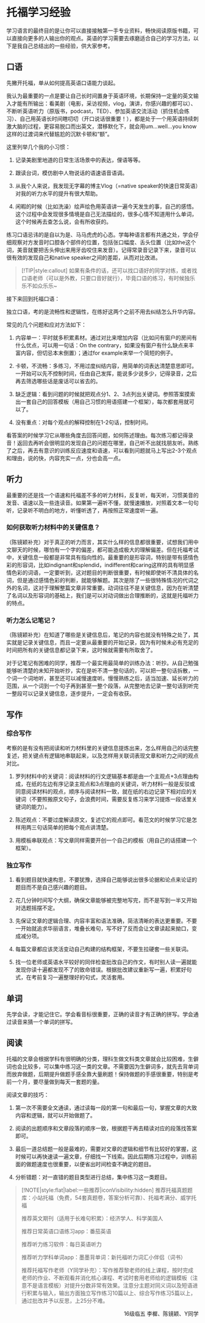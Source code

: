 # 托福学习经验

学习语言的最终目的是让你可以直接接触第一手专业资料，畅快阅读原版书籍，可以直接向更多的人输出你的观点。英语的学习需要去琢磨适合自己的学习方法，以下是我自己总结出的一些经验，供大家参考。

## 口语

先撇开托福，单从如何提高英语口语能力谈起。

我认为最重要的一点是要让自己长时间置身于英语环境，长期保持一定量的英文输入才能有所输出：看美剧（电影，采访视频，vlog，演讲，你感兴趣的都可以）、不断听英语听力（原版书，podcast，TED）、参加英语交流活动（抓住机会练习）、自己用英语长时间瞎叨叨（开口说话很重要！），都是处于一个用英语持续刺激大脑的过程，更容易脱口而出英文，潜移默化下，就会用um...well...you know这样的过渡词来代替尴尬的沉默卡顿和“额”。

这里列举几个我的小习惯：

1. 记录美剧里地道的日常生活场景中的表达，俚语等等。

2. 跟读台词，模仿剧中人物说话的语速语音语调。

3. 从我个人来说，我发现无字幕的博主Vlog（=native speaker的快速日常英语）对我的听力水平的提升有很大帮助。

4. 闲暇的时候（比如洗澡）绘声绘色用英语讲一遍今天发生的事，自己的感悟。这个过程中会发现很多情境是自己无法描绘的，很多心情不知道用什么单词，这个时候再去查怎么说，会有所收获的。

练习口语忌讳的是自以为是、马马虎虎的心态。学每种语言都有共通之处，学会仔细观察对方发音时口腔各个部件的位置，包括张口幅度、舌头位置（比如the这个词，美音就要把舌头伸出来用牙齿咬住来发音）。记得常录音记录下来，录音可以很有效的发现自己和native speaker之间的差距，从而对比改进。

> [!TIP|style:callout]
> 如果有条件的话，还可以找口语好的同学对练，或者找口语老师（可以是外教，只要口音好就行），毕竟口语的练习，有时候独乐乐不如众乐乐~

接下来回到托福口语：

独立口语，考的是流畅性和逻辑性，在练好这两个之前不用去纠结怎么升华内容。

常见的几个问题和应对方法如下：

1. 内容单一：平时就多积累素材。通过对比来增加内容（比如问有窗户的房间有什么优点，可以用一句话：On the contrary，如果没有窗户有什么缺点来丰富内容，但切忌本末倒置）；通过for example来举一个简短的例子。

2. 卡顿，不流畅：多练习，不用过度纠结内容，用简单的词表达清楚意思即可。一开始可以先不控制时间，任由自己发挥，能说多少说多少，记得录音，之后再去筛选哪些话是废话可以省去的。

3. 缺乏逻辑：看到问题的时候就把观点分1、2、3点列出关键词。参照答案摸索出一套自己的回答模板（用自己习惯的用语搭建一个框架），每次都套用就可以了。

4. 没有重点：对每个观点的解释控制在1-2句话，控制时间。

看答案的时候学习它从哪些角度去回答问题，如何陈述理由。每次练习都记得录音！返回去再听会很明显的发现自己的问题在哪里，自己听不出就找朋友听。熟练了之后，再去有意识的训练反应速度和语速，可以看到问题就马上写出2-3个观点和理由，说的快，内容充实一点，分也会高一点。


## 听力

最重要的还是找一个语速和托福差不多的听力材料，反复听，每天听，习惯美音的发音、语速以及一些连读音。如果第一遍听不懂，就慢速播放，对照着文本一句句听，记录听不明白的地方，听懂听透了，再按照正常速度听一遍。

### 如何获取听力材料中的关键信息？

（陈镜颖补充）对于真正的听力而言，其实什么样的信息都很重要，试想我们用中文聊天的时候，哪怕有一个字的偏差，都可能造成极大的理解偏差。但在托福考试中，关键信息一般都是非常具有指向性的。最重要的是形容词，特别是带有感情色彩的形容词，比如indignant和splendid，indifferent和caring这样的具有明显感情色彩的词语，一定要听到，这对题目的判断很重要，有时候即使听不清具体的名词，但是通过感情色彩的判断，就能够解题。其次是除了一些很特殊情况的代词之外的名词，这对于理解整篇文章非常重要。动词往往不是关键信息，因为在听清楚了名词以及形容词的基础上，我们是可以对动词做出合理推断的，这就是托福听力的特点。

### 听力怎么记笔记？

（陈镜颖补充）在知道了哪些是关键信息后，笔记的内容也就没有特殊之处了，其实就是记录关键信息，而且一定要从最重要的开始记录，因为有时候未必有充足的时间把所有的关键信息都记录下来，这时候就需要有所取舍了。

对于记笔记有困难的同学，推荐一个最实用最简单的训练办法：听抄。从自己勉强能够听清楚的未知开始听抄，实在是听不清一整句话的，可以把一整句话拆散，一个词一个词地听，甚至还可以减慢速度听。慢慢熟练之后，适当加速、延长听力的范围，从一个词到一个句子再到甚至一整个段落，从完整地去记录一整句话到听完一整段可以记录关键信息，逐步提升，一定会有收获。

## 写作

### 综合写作

考察的是有没有把阅读和听力材料里的关键信息提炼出来，怎么样用自己的话完整复述，把关键点有逻辑地串联起来，以及怎样用关联词表现文章和听力之间的观点对比。

1. 罗列材料中的关键词：阅读材料的行文逻辑基本都是由一个主观点+3点理由构成，在纸的左边有序记录主观点和3点理由的关键词，听力材料一般是反驳或同意阅读材料的观点，顺序与阅读材料一致，就在纸的右边记录下相对应的关键词（不要照搬原文句子，会浪费时间，需要反复练习来学习提炼一段话里关键词的能力）。

2. 陈述观点：不要过度解读原文，复述它的观点即可。看范文的时候学习它是怎样用两三句话简单的把每个观点讲清楚。

3. 用模板串联观点：写文章同样需要开创一个自己的模板（用自己的话搭建一个框架）。

### 独立写作

1. 看到题目就快速构思，不要犹豫，选择自己能够说出很多论据和论点来论证的题目而不是自己感兴趣的题目。

2. 花几分钟时间写个大纲，确保文章能够被完整地写完，而不是写到一半又开始对选题摇摆不定。

3. 先保证文章的逻辑合理、内容丰富和语法准确，简洁清晰的表达更重要。不要一开始就追求华丽语言，堆叠长难句，写不好了反而会让文章读起来拗口，变成减分项。

4. 每篇文章都应该灵活变动自己构建的结构框架，不要生拉硬套一些关联词。

5. 找一位老师或英语水平较好的同伴检查批改自己的作文，有时别人读一遍就能发现你读十遍都发现不了的致命错误。根据批改建议重新写一遍，积累好句式，在考前复习一遍整理好的句式，灵活套用。


## 单词

先学会读，才能记住它。学会看音标很重要，正确的读音才有正确的拼写。学会通过读音来猜一个单词的拼写。

## 阅读

托福的文章会根据学科有很明确的分类，理科生做文科类文章就会比较困难，生僻词也会比较多，可以集中练习这一类的文章。不需要因为生僻词多，就先去背单词而放弃做题，后期提升做题手感全靠大量刷题！保持做题的手感很重要，特别是考前一个月，要尽量做到每天一套题的量。

阅读文章的技巧：

1. 第一次不需要全文通读，通过读每一段的第一句和最后一句，掌握文章的大致内容和逻辑，就可以开始做题了。

2. 阅读的出题顺序和文章段落的顺序一致，根据题干再去精读对应的段落找答案即可。

3. 最后一道总结题一般是最难的，需要对文章的逻辑和细节有比较好的掌握，这时候可以再快速读一遍文章，仔细找一下线索。因此后期练习过程中，训练前面的做题速度也很重要，以便省出时间检查不确定的题目。

4. 分析错题：对一直错的题目类型进行总结，集中练习这一类题目。

> [!NOTE|style:flat|label:一些推荐|iconVisibility:hidden]
> 推荐托福真题题库：小站托福（免费，54套真题卷，答案分析可靠）、托福考满分、威学托福
>
> 推荐英文期刊（适用于长难句积累）：经济学人、科学美国人
>
> 推荐日常英语口语练习app：番茄英语
>
> 推荐听力练习软件：每日英语听力
>
> 推荐听力学科单词app：墨墨背单词：新托福听力词汇小伴侣（词书）
>
> 推荐托福写作老师（Y同学补充）：写作推荐黎老师的线上课程，按时完成老师的作业、不断观看并消化核心课程、考试时套用老师给的逻辑模板（注意不是语言模板）对提升分数非常有效果。注意分主题对同义词以及短语进行积累与输入，输出方面独立写作练习10篇以上、综合写作练习5篇以上，通过批改并予以反思，上25分不难。

<p align="right">16级临五 李樨、陈镜颖、Y同学</p>